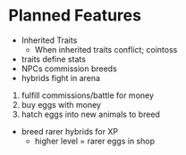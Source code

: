 # Planned Features
- Inherited Traits
  - When inherited traits conflict; cointoss
- traits define stats
- NPCs commission breeds
- hybrids fight in arena
1. fulfill commissions/battle for money
1. buy eggs with money
1. hatch eggs into new animals to breed
- breed rarer hybrids for XP
  - higher level = rarer eggs in shop